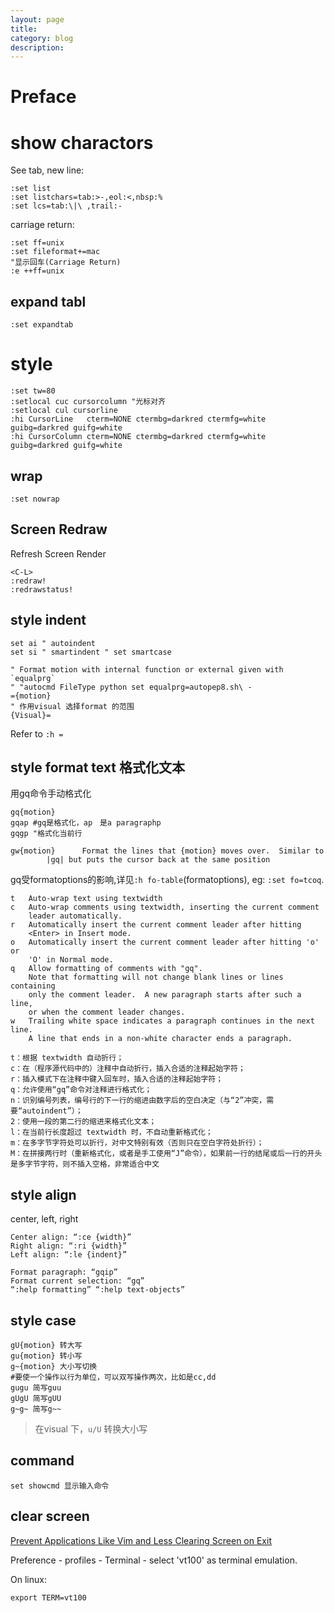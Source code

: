 ```yaml
---
layout: page
title:	
category: blog
description: 
---
```

# Preface

# show charactors
See tab, new line:

	:set list
	:set listchars=tab:>-,eol:<,nbsp:%
	:set lcs=tab:\|\ ,trail:-

carriage return:

	:set ff=unix
	:set fileformat+=mac
	"显示回车(Carriage Return)
	:e ++ff=unix

## expand tabl

    :set expandtab

# style

	:set tw=80
	:setlocal cuc cursorcolumn "光标对齐
	:setlocal cul cursorline
	:hi CursorLine   cterm=NONE ctermbg=darkred ctermfg=white guibg=darkred guifg=white
	:hi CursorColumn cterm=NONE ctermbg=darkred ctermfg=white guibg=darkred guifg=white

## wrap

	:set nowrap

## Screen Redraw
Refresh Screen Render

	<C-L>
	:redraw!
	:redrawstatus!

## style indent 

	set ai " autoindent 
	set si " smartindent " set smartcase
	
	" Format motion with internal function or external given with `equalprg`
    " "autocmd FileType python set equalprg=autopep8.sh\ -
	={motion}
	" 作用visual 选择format 的范围
	{Visual}=

Refer to `:h =`

## style format text 格式化文本

用gq命令手动格式化

	gq{motion}
	gqap #gq是格式化，ap　是a paragraphp
	gqgp "格式化当前行

	gw{motion}		Format the lines that {motion} moves over.  Similar to
			|gq| but puts the cursor back at the same position 

gq受formatoptions的影响,详见`:h fo-table`(formatoptions), eg: `:set fo=tcoq`.

	t	Auto-wrap text using textwidth
	c	Auto-wrap comments using textwidth, inserting the current comment
		leader automatically.
	r	Automatically insert the current comment leader after hitting
		<Enter> in Insert mode.
	o	Automatically insert the current comment leader after hitting 'o' or
		'O' in Normal mode.
	q	Allow formatting of comments with "gq".
		Note that formatting will not change blank lines or lines containing
		only the comment leader.  A new paragraph starts after such a line,
		or when the comment leader changes.
	w	Trailing white space indicates a paragraph continues in the next line.
		A line that ends in a non-white character ends a paragraph.
	
	t：根据 textwidth 自动折行；
	c：在（程序源代码中的）注释中自动折行，插入合适的注释起始字符；
	r：插入模式下在注释中键入回车时，插入合适的注释起始字符；
	q：允许使用“gq”命令对注释进行格式化；
	n：识别编号列表，编号行的下一行的缩进由数字后的空白决定（与“2”冲突，需要“autoindent”）；
	2：使用一段的第二行的缩进来格式化文本；
	l：在当前行长度超过 textwidth 时，不自动重新格式化；
	m：在多字节字符处可以折行，对中文特别有效（否则只在空白字符处折行）；
	M：在拼接两行时（重新格式化，或者是手工使用“J”命令），如果前一行的结尾或后一行的开头是多字节字符，则不插入空格，非常适合中文

## style align
center, left, right

	Center align: “:ce {width}”
	Right align: “:ri {width}”
	Left align: “:le {indent}”

	Format paragraph: “gqip”
	Format current selection: “gq”
	“:help formatting” “:help text-objects”

## style case

	gU{motion} 转大写
	gu{motion} 转小写
	g~{motion} 大小写切换
	#要使一个操作以行为单位，可以双写操作两次，比如是cc,dd
	gugu 简写guu
	gUgU 简写gUU
	g~g~ 简写g~~

> 在visual 下，`u/U` 转换大小写

## command

	set showcmd 显示输入命令

## clear screen
[Prevent Applications Like Vim and Less Clearing Screen on Exit](http://chenyufei.info/blog/2011-12-15/prevent-vim-less-clear-screen-on-exit/)

Preference - profiles - Terminal - select 'vt100' as terminal emulation.

On linux:

	export TERM=vt100

